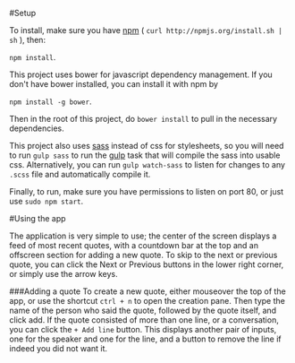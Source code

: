 #Setup

To install, make sure you have [npm](npmjs.org) ( `curl http://npmjs.org/install.sh | sh` ), then:

`npm install`.

This project uses bower for javascript dependency management. If you don't have bower installed, you can install it with npm by

`npm install -g bower`.

Then in the root of this project, do `bower install` to pull in the necessary dependencies.

This project also uses [sass](http://sass-lang.com/) instead of css for stylesheets,
so you will need to run `gulp sass` to run the [gulp](http://gulpjs.com/) task that
will compile the sass into usable css. Alternatively, you can run `gulp watch-sass` to
listen for changes to any `.scss` file and automatically compile it.

Finally, to run, make sure you have permissions to listen on port 80, or just use
`sudo npm start`.

#Using the app

The application is very simple to use; the center of the screen displays a feed
of most recent quotes, with a countdown bar at the top and an offscreen section
for adding a new quote. To skip to the next or previous quote, you can click the
Next or Previous buttons in the lower right corner, or simply use the arrow keys.

###Adding a quote
To create a new quote, either mouseover the top of the app, or use the shortcut
`ctrl + n` to open the creation pane. Then type the name of the person who said
the quote, followed by the quote itself, and click add. If the quote consisted of
more than one line, or a conversation, you can click the `+ Add line` button. This
displays another pair of inputs, one for the speaker and one for the line, and a
button to remove the line if indeed you did not want it.
